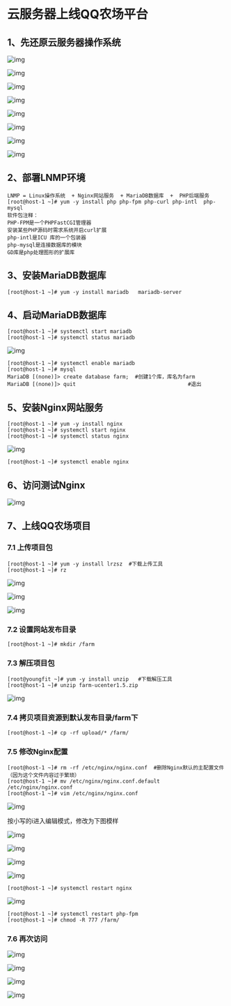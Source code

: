 # 云服务器上线QQ农场平台

## 1、先还原云服务器操作系统

![img](assets/云服务器上线QQ农场平台/1687416154868-148d34be-f326-450c-93fa-fd6eaa532fcd.png)

![img](assets/云服务器上线QQ农场平台/1687416201567-41591a25-181f-4fb6-aa3f-9b4f9c29d203.png)

![img](assets/云服务器上线QQ农场平台/1687416239774-baa3feac-a760-4466-8712-6c678224f8de.png)

![img](assets/云服务器上线QQ农场平台/1687416267652-16603d60-07af-4c21-bb1e-65136bcce616.png)

![img](assets/云服务器上线QQ农场平台/1687416296222-f280ed22-07da-4974-a798-f6d1dc44dfbb.png)

![img](assets/云服务器上线QQ农场平台/1687416336910-895740d6-b6f8-46a4-941c-d407b615b20b.png)

![img](assets/云服务器上线QQ农场平台/1687416354899-0e4d13c6-862f-44b4-8d51-dd85a6dde356.png)

![img](assets/云服务器上线QQ农场平台/1687416389537-031999ab-2c79-4def-9d7a-9c6c09514126.png)



## 2、部署LNMP环境

```shell
LNMP = Linux操作系统  + Nginx网站服务  + MariaDB数据库  +  PHP后端服务
[root@host-1 ~]# yum -y install php php-fpm php-curl php-intl  php-mysql
软件包注释：
PHP-FPM是一个PHPFastCGI管理器
安装某些PHP源码时需求系统开启curl扩展
php-intl是ICU 库的一个包装器
php-mysql是连接数据库的模块
GD库是php处理图形的扩展库
```

## 3、安装MariaDB数据库

```shell
[root@host-1 ~]# yum -y install mariadb   mariadb-server
```

## 4、启动MariaDB数据库

```shell
[root@host-1 ~]# systemctl start mariadb
[root@host-1 ~]# systemctl status mariadb
```

![img](assets/云服务器上线QQ农场平台/1687416728306-ca7e755d-317b-4aa5-8284-393d1de59922.png)

```shell
[root@host-1 ~]# systemctl enable mariadb
[root@host-1 ~]# mysql
MariaDB [(none)]> create database farm;  #创建1个库，库名为farm
MariaDB [(none)]> quit									  #退出
```

## 5、安装Nginx网站服务

```shell
[root@host-1 ~]# yum -y install nginx
[root@host-1 ~]# systemctl start nginx
[root@host-1 ~]# systemctl status nginx
```

![img](assets/云服务器上线QQ农场平台/1687416824944-eb6f20e6-0ceb-41c3-ae97-8241481ddcaa.png)

```shell
[root@host-1 ~]# systemctl enable nginx
```

## 6、访问测试Nginx

![img](assets/云服务器上线QQ农场平台/1687416901964-422c8584-97f3-4a89-b42f-42cc19b218d3.png)

## 7、上线QQ农场项目

### 7.1 上传项目包

```shell
[root@host-1 ~]# yum -y install lrzsz  #下载上传工具
[root@host-1 ~]# rz
```

![img](assets/云服务器上线QQ农场平台/1687417045351-928e0ff1-51c0-4b48-b63e-319102eb0e02.png)

![img](assets/云服务器上线QQ农场平台/1687417099249-35f30760-4620-4dc0-9921-1dd49c07bf93.png)

![img](assets/云服务器上线QQ农场平台/1687417118190-e8c4b12f-aefd-483b-b609-2d91e3f68d7e.png)

### 7.2 设置网站发布目录

```shell
[root@host-1 ~]# mkdir /farm
```

### 7.3 解压项目包

```shell
[root@youngfit ~]# yum -y install unzip   #下载解压工具
[root@host-1 ~]# unzip farm-ucenter1.5.zip
```

![img](assets/云服务器上线QQ农场平台/1687417285686-9caef94f-cdaa-4365-85be-400a07a3cba1.png)

### 7.4 拷贝项目资源到默认发布目录/farm下

```shell
[root@host-1 ~]# cp -rf upload/* /farm/
```

### 7.5 修改Nginx配置

```shell
[root@host-1 ~]# rm -rf /etc/nginx/nginx.conf  #删除Nginx默认的主配置文件（因为这个文件内容过于繁琐）
[root@host-1 ~]# mv /etc/nginx/nginx.conf.default /etc/nginx/nginx.conf
[root@host-1 ~]# vim /etc/nginx/nginx.conf
```

![img](assets/云服务器上线QQ农场平台/1687417574701-52e217a1-3055-4059-b488-a52df3c056ea.png)

按小写的i进入编辑模式，修改为下图模样

![img](assets/云服务器上线QQ农场平台/1687417651506-c54906a6-db5f-4ec1-ac4e-1f8f3e2bf05a.png)

![img](assets/云服务器上线QQ农场平台/1687417754452-d63c565b-4e4f-49c2-8cc0-a0f7bd330824.png)

![img](assets/云服务器上线QQ农场平台/1687417786665-b3286207-e441-4004-999d-9c529bcbf2bb.png)

![img](assets/云服务器上线QQ农场平台/1687417828532-46210290-9a8e-4f01-aded-a91b2a2a3c28.png)

```shell
[root@host-1 ~]# systemctl restart nginx
```

![img](assets/云服务器上线QQ农场平台/1687417964408-5011a557-654c-4c8d-bd85-3bddff56ea1c.png)

```shell
[root@host-1 ~]# systemctl restart php-fpm
[root@host-1 ~]# chmod -R 777 /farm/
```

### 7.6 再次访问

![img](assets/云服务器上线QQ农场平台/1687418057554-28848884-922f-4e3f-a76b-cb7a6595130c.png)

![img](assets/云服务器上线QQ农场平台/1687418119811-292d41c2-df2c-4717-a418-2536fae46c57.png)

![img](assets/云服务器上线QQ农场平台/1687418141394-9c8270c8-4fee-423e-8bad-d0d16385cedb.png)

![img](assets/云服务器上线QQ农场平台/1687418159990-57c1a28b-fd2c-4263-91d2-c91756017922.png)
